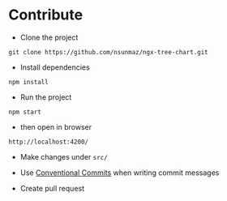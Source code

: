 # Contribute

* Clone the project
```
git clone https://github.com/nsunmaz/ngx-tree-chart.git
```

* Install dependencies
```
npm install
```

* Run the project
```
npm start
```

* then open in browser
```
http://localhost:4200/
```

* Make changes under `src/`

* Use [Conventional Commits](https://www.conventionalcommits.org/en/v1.0.0/) when writing commit messages

* Create pull request
